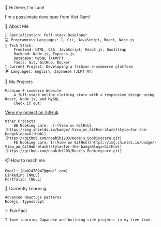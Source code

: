 👋 Hi there, I'm Lam!

I'm a passionate developer from Viet Nam!

🌟 About Me

    🎯 Specialization: Full-stack Developer
    💻 Programming Languages: C, C++, JavaScript, React, Node.js
    🔧 Tech Stack:
        Frontend: HTML, CSS, JavaScript, React.js, Bootstrap
        Backend: Node.js, Express.js    
        Database: MySQL (XAMPP)
        Tools: Git, GitHub, Docker
    🎨 Current Project: Developing a fashion e-commerce platform
    🌍 Languages: English, Japanese (JLPT N4)

🚀 My Projects

    Fashion E-commerce Website
        A full-stack online clothing store with a responsive design using React, Node.js, and MySQL.
        Check it out: 
[View my project on GitHub](https://github.com/noahihi203/IE104-Web.git)

    Other Projects
        BE Booking care:  [![View on GitHub](https://img.shields.io/badge/-View_on_GitHub-black?style=for-the-badge&logo=GitHub)](https://github.com/noahihi203/Nodejs_Bookingcare.git)
        FE Booking care: [![View on GitHub](https://img.shields.io/badge/-View_on_GitHub-black?style=for-the-badge&logo=GitHub)](https://github.com/noahihi203/Reacjs_Bookingcare.git)

📫 How to reach me

    Email: [da02470247@gmail.com]
    LinkedIn: [NULL]
    Portfolio: [NULL]

🌱 Currently Learning

    Advanced React.js patterns
    Nodejs, Typescript

✨ Fun Fact

    I love learning Japanese and building side projects in my free time.
